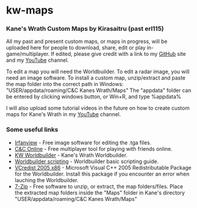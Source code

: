 # kw-maps
### Kane's Wrath Custom Maps by Kirasaitru (past erl115)

All my past and present custom maps, or maps in progress, will be uploaded here for people to download, share, edit or play in-game/multiplayer.
If edited, please give credit with a link to my [GitHub](https://github.com/Kirasaitru/kw-maps) site and my [YouTube](https://www.youtube.com/channel/UCASgf1IsH99o_e-JU0FY-OA) channel.

To edit a map you will need the Worldbuilder. To edit a radar image, you will need an image software.
To install a custom map, unzip/extract and paste the map folder into the correct path in Windows:
"USER/appdata/roaming/C&C Kanes Wrath/Maps"
The "appdata" folder can be entered by clicking windows button, or Win+R, and type %appdata%

I will also upload some tutorial videos in the future on how to create custom maps for Kane's Wrath in my [YouTube](https://www.youtube.com/channel/UCASgf1IsH99o_e-JU0FY-OA) channel.

### Some useful links
* [Irfanview](https://www.irfanview.com/) - Free image software for editing the .tga files.
* [C&C Online](https://cnc-online.net/en/) - Free multiplayer tool for playing with friends online.
* [KW Worldbuilder](http://www.moddb.com/games/cc-kanes-wrath/downloads/cc-3-kanes-wrath-worldbuilder-v11) - Kane's Wrath Worldbuilder.
* [Worldbuilder scripting](https://www.gamereplays.org/community/index.php?showtopic=261606) - Worldbuilder basic scripting guide.
* [VCredist 2005 x86](https://www.microsoft.com/en-in/download/details.aspx?id=3387) - Microsoft Visual C++ 2005 Redistributable Package for the Worldbuilder. Install this package if you encounter an error when lauching the Worldbuilder.
* [7-Zip](https://www.7-zip.org/) - Free software to unzip, or extract, the map folders/files. Place the extracted map folders inside the "Maps" folder in Kane's directory "USER/appdata/roaming/C&C Kanes Wrath/Maps"
